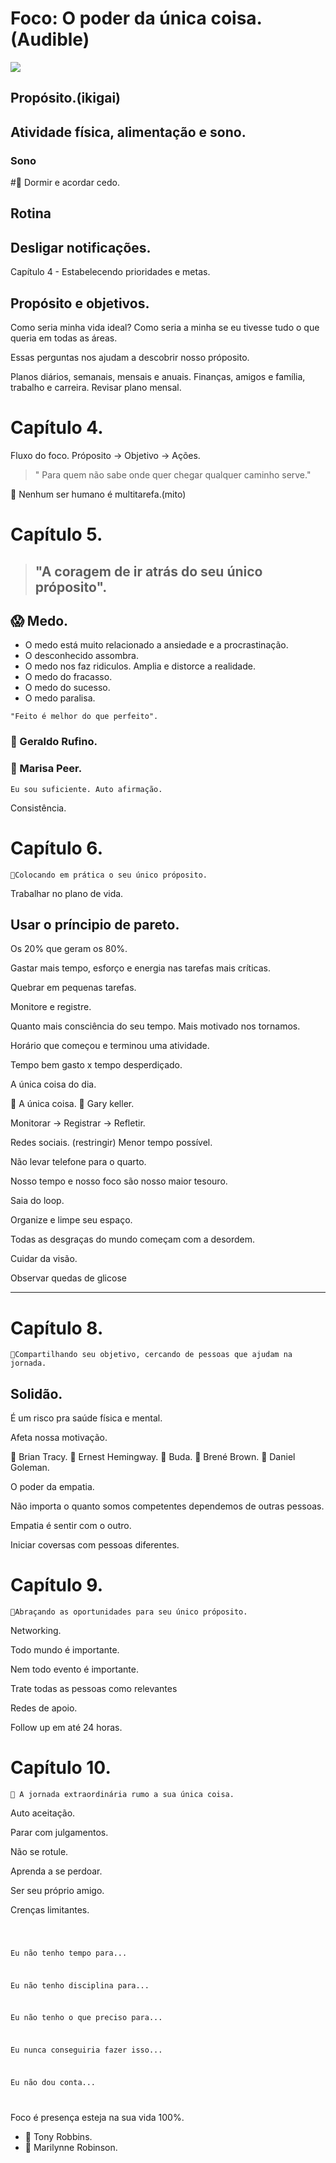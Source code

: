 # Foco: O poder da única coisa.(Audible)
![](https://m.media-amazon.com/images/I/417FpQqnttL._SL500_.jpg)

## Propósito.(ikigai)

## Atividade física, alimentação e sono.

### Sono
#🛌 Dormir e acordar cedo.

## Rotina

## Desligar notificações.

Capítulo 4 - Estabelecendo prioridades e metas.

## Propósito e objetivos.
Como seria minha vida ideal?
Como seria a minha se eu tivesse tudo o que queria em todas as áreas.

Essas perguntas nos ajudam a descobrir nosso próposito.

Planos diários, semanais, mensais e anuais.
Finanças, amigos e família, trabalho e carreira.
Revisar plano mensal.

# Capítulo 4.

Fluxo do foco.
Próposito -> Objetivo -> Ações.

>" Para quem não sabe onde quer chegar qualquer caminho serve."

🧠 Nenhum ser humano é multitarefa.(mito)

# Capítulo 5.
> ## "A coragem de ir atrás do seu único próposito".

## 😱 Medo.
* O medo está muito relacionado a ansiedade e a procrastinação.
* O desconhecido assombra.
* O medo nos faz ridiculos. Amplia e distorce a realidade.
* O medo do fracasso.
* O medo do sucesso.
* O medo paralisa.

<code>"Feito é melhor do que perfeito".</code>

### 🔗 Geraldo Rufino.
### 🔗 Marisa Peer.

```
Eu sou suficiente. Auto afirmação.
```


>
Consistência.


# Capítulo 6.
```
🎯Colocando em prática o seu único próposito.
```
Trabalhar no plano de vida.

## Usar o príncipio de pareto.

Os 20% que geram os 80%.

Gastar mais tempo, esforço e energia nas tarefas mais críticas. 

Quebrar em pequenas tarefas.

Monitore e registre.

Quanto mais consciência do seu tempo. Mais motivado nos tornamos.

Horário que começou e terminou uma atividade.

Tempo bem gasto x tempo desperdiçado.

A única coisa do dia.

📔 A única coisa. 
🔗 Gary keller.

Monitorar -> Registrar -> Refletir.

Redes sociais. (restringir) Menor tempo possível.

Não levar telefone para o quarto.

Nosso tempo e nosso foco são nosso maior tesouro.

Saia do loop.

Organize e limpe seu espaço.

Todas as desgraças do mundo começam com a desordem.

Cuidar da visão.

Observar quedas de glicose

---


# Capítulo 8.

```
🎯Compartilhando seu objetivo, cercando de pessoas que ajudam na jornada.
```
## Solidão.

É um risco pra saúde física e mental.

Afeta nossa motivação.

🔗 Brian Tracy.
🔗 Ernest Hemingway.
🔗 Buda.
🔗 Brené Brown.
🔗 Daniel Goleman.

O poder da empatia.

Não importa o quanto somos competentes dependemos de outras pessoas.

Empatia é sentir com o outro.

Iniciar coversas com pessoas diferentes.


# Capítulo 9.

```
🎯Abraçando as oportunidades para seu único próposito.
```
Networking.

Todo mundo é importante.

Nem todo evento é importante.

Trate todas as pessoas como relevantes

Redes de apoio.

Follow up em até 24 horas.


# Capítulo 10.

```
🎯 A jornada extraordinária rumo a sua única coisa.
```
Auto aceitação.

Parar com julgamentos.

Não se rotule.

Aprenda a se perdoar.

Ser seu próprio amigo.

Crenças limitantes.

<code>

Eu não tenho tempo para...

Eu não tenho disciplina para...

Eu não tenho o que preciso para...

Eu nunca conseguiria fazer isso...

Eu não dou conta...

</code>

Foco é presença esteja na sua vida 100%.

* 🔗 Tony Robbins.
* 🔗 Marilynne Robinson.













